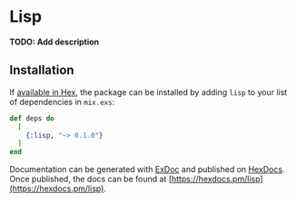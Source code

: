 # Lisp

**TODO: Add description**

## Installation

If [available in Hex](https://hex.pm/docs/publish), the package can be installed
by adding `lisp` to your list of dependencies in `mix.exs`:

```elixir
def deps do
  [
    {:lisp, "~> 0.1.0"}
  ]
end
```

Documentation can be generated with [ExDoc](https://github.com/elixir-lang/ex_doc)
and published on [HexDocs](https://hexdocs.pm). Once published, the docs can
be found at [https://hexdocs.pm/lisp](https://hexdocs.pm/lisp).

